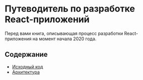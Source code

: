 # Путеводитель по разработке React-приложений

Перед вами книга, описывающая процесс разработки React-приложения на момент начала 2020 года.

## Содержание

- [Исходный код](./articles/Исходный-код.md)
- [Архитектура](./articles/Архитектура.md)